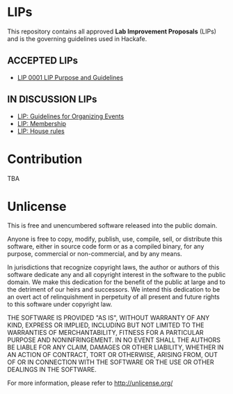 # LIPs
This repository contains all approved **Lab Improvement Proposals** (LIPs) and is the governing guidelines used in Hackafe.

## ACCEPTED LIPs

* [LIP 0001 LIP Purpose and Guidelines](lip-0001-lip-guidelines.md)

## IN DISCUSSION LIPs

* [LIP: Guidelines for Organizing Events](https://github.com/valexiev/lips/blob/organizing-events/lip-valexiev-organizing-events.md)
* [LIP: Membership](https://github.com/valexiev/lips/blob/membership/lip-groupsky-valexiev-membership.md)
* [LIP: House rules](https://github.com/Hackafe/lips/blob/lip-house-rules/lip-ironsteel-house-rules.md)

# Contribution
TBA

# Unlicense
This is free and unencumbered software released into the public domain.

Anyone is free to copy, modify, publish, use, compile, sell, or
distribute this software, either in source code form or as a compiled
binary, for any purpose, commercial or non-commercial, and by any
means.

In jurisdictions that recognize copyright laws, the author or authors
of this software dedicate any and all copyright interest in the
software to the public domain. We make this dedication for the benefit
of the public at large and to the detriment of our heirs and
successors. We intend this dedication to be an overt act of
relinquishment in perpetuity of all present and future rights to this
software under copyright law.

THE SOFTWARE IS PROVIDED "AS IS", WITHOUT WARRANTY OF ANY KIND,
EXPRESS OR IMPLIED, INCLUDING BUT NOT LIMITED TO THE WARRANTIES OF
MERCHANTABILITY, FITNESS FOR A PARTICULAR PURPOSE AND NONINFRINGEMENT.
IN NO EVENT SHALL THE AUTHORS BE LIABLE FOR ANY CLAIM, DAMAGES OR
OTHER LIABILITY, WHETHER IN AN ACTION OF CONTRACT, TORT OR OTHERWISE,
ARISING FROM, OUT OF OR IN CONNECTION WITH THE SOFTWARE OR THE USE OR
OTHER DEALINGS IN THE SOFTWARE.

For more information, please refer to <http://unlicense.org/>
